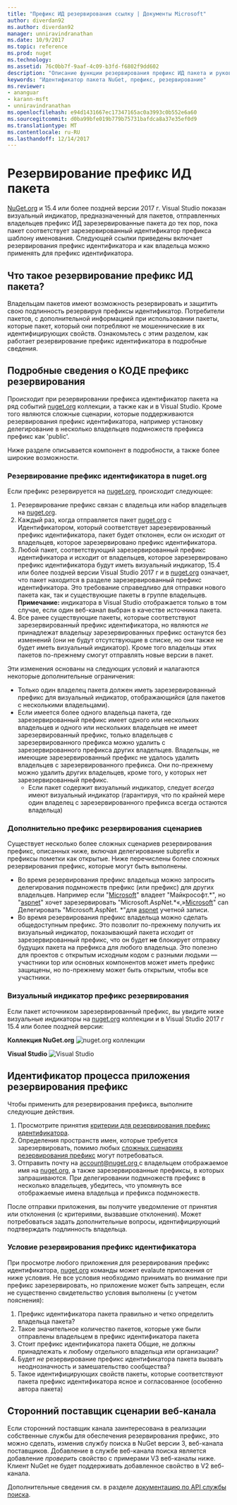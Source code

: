 ```yaml
---
title: "Префикс ИД резервирования ссылку | Документы Microsoft"
author: diverdan92
ms.author: diverdan92
manager: unniravindranathan
ms.date: 10/9/2017
ms.topic: reference
ms.prod: nuget
ms.technology: 
ms.assetid: 76c0bb7f-9aaf-4c09-b3fd-f6802f9dd602
description: "Описание функции резервирования префикс ИД пакета и руководство по созданию настройке."
keywords: "Идентификатор пакета NuGet, префикс, резервирование"
ms.reviewer:
- ananguar
- karann-msft
- unniravindranathan
ms.openlocfilehash: e94d1431667ec17347165ac0a3993c0b552e6a60
ms.sourcegitcommit: d0ba99bfe019b779b75731bafdca8a37e35ef0d9
ms.translationtype: MT
ms.contentlocale: ru-RU
ms.lasthandoff: 12/14/2017
---
```

# <a name="package-id-prefix-reservation"></a>Резервирование префикс ИД пакета
[NuGet.org](https://www.nuget.org/) и 15.4 или более поздней версии 2017 г. Visual Studio показан визуальный индикатор, предназначенный для пакетов, отправленных владельцев префикс ИД зарезервированные пакета до тех пор, пока пакет соответствует зарезервированный идентификатор префикса шаблону именования. Следующей ссылки приведены включает резервирования префикс идентификатора и как владельца можно применять для префикс идентификатора.

## <a name="what-is-package-id-prefix-reservation"></a>Что такое резервирование префикс ИД пакета?
Владельцам пакетов имеют возможность резервировать и защитить свою подлинность резервируя префиксы идентификатор. Потребители пакетов, с дополнительной информацией при использовании пакеты, которые пакет, который они потребляют не мошеннические в их идентифицирующих свойств. Ознакомьтесь с этим разделом, как работает резервирование префикс идентификатора в подробные сведения.

## <a name="id-prefix-reservation-details"></a>Подробные сведения о КОДЕ префикс резервирования 
Происходит при резервировании префикса идентификатор пакета на ряд событий [nuget.org](https://www.nuget.org/) коллекции, а также как и в Visual Studio. Кроме того являются сложные сценарии, которые поддерживаются резервирования префикс идентификатора, например установку делегирование в несколько владельцев подмножеств префикса префикс как 'public'.

Ниже разделе описывается компонент в подробности, а также более широкие возможности.

### <a name="id-prefix-reservation-on-nugetorg"></a>Резервирование префикс идентификатора в nuget.org
Если префикс резервируется на [nuget.org](https://www.nuget.org/), происходит следующее:
1. Резервирование префикс связан с владельца или набор владельцев на [nuget.org](https://www.nuget.org/). 
2. Каждый раз, когда отправляется пакет [nuget.org](https://www.nuget.org/) с Идентификатором, который соответствует зарезервированный префикс идентификатора, пакет будет отклонен, если он исходит от владельцев, которое зарезервировано префикс идентификатора.
3. Любой пакет, соответствующий зарезервированный префикс идентификатора и исходит от владельцев, которое зарезервировано префикс идентификатора будут иметь визуальный индикатор, 15.4 или более поздней версии Visual Studio 2017 г и в [nuget.org](https://www.nuget.org/) означает, что пакет находится в разделе зарезервированный префикс идентификатора. Это требование справедливо для отправки нового пакета как, так и существующие пакеты в группе владельцев. **Примечание:** индикатора в Visual Studio отображается только в том случае, если один веб-канал выбран в качестве источника пакета. 
4. Все ранее существующие пакеты, которые соответствуют зарезервированный префикс идентификатора, но являются *не* принадлежат владельцу зарезервированных префикс останутся без изменений (они не будут отсутствующие в списке, но они также не будет иметь визуальный индикатор). Кроме того владельцы этих пакетов по-прежнему смогут отправлять новые версии в пакет.

Эти изменения основаны на следующих условий и налагаются некоторые дополнительные ограничения:
* Только один владелец пакета должен иметь зарезервированный префикс для визуальный индикатор, отображающийся (для пакетов с несколькими владельцами).
* Если имеется более одного владельца пакета, где зарезервированный префикс имеет одного или нескольких владельцев и одного или нескольких владельцев не имеет зарезервированный префикс, только владельцев с зарезервированного префикса можно удалить с зарезервированного префикса других владельцев. Владельцы, не имеющие зарезервированный префикс не удалось удалить владельцев с зарезервированного префикса. Они по-прежнему можно удалить других владельцев, кроме того, у которых нет зарезервированный префикс.
  * Если пакет содержит визуальный индикатор, следует *всегда* имеют визуальный индикатор (гарантируя, что по крайней мере один владелец с зарезервированного префикса всегда остаются владельца)

### <a name="advanced-prefix-reservation-scenarios"></a>Дополнительно префикс резервирования сценариев
Существует несколько более сложных сценариев резервирования префикс, описанных ниже, включая делегирование subprefix и префиксы пометки как открытые. Ниже перечислены более сложных резервирования префикс, которые могут быть выполнены. 

* Во время резервирования префикс владельца можно запросить делегирования подмножеств префикс (или префикс) для других владельцев. Например если "[Microsoft](https://www.nuget.org/profiles/microsoft)" владеет "Майкрософт.\*", но "[aspnet](https://www.nuget.org/profiles/aspnet)" хочет зарезервировать "Microsoft.AspNet.\*«,»[Microsoft](https://www.nuget.org/profiles/microsoft)" can Делегировать "Microsoft.AspNet. \*"для [aspnet](https://www.nuget.org/profiles/aspnet) учетной записи.
*  Во время резервирования префикс владельца можно сделать общедоступным префикс. Это позволит по-прежнему получить их визуальный индикатор, показывающий пакета исходит от зарезервированный префикс, что он будет **не** блокирует отправку будущих пакета на префикса для любого владельца. Это полезно для проектов с открытым исходным кодом с разными людьми — участники top или основных компонентов может иметь префикс защищены, но по-прежнему может быть открытым, чтобы все участники. 

### <a name="prefix-reservation-visual-indicator"></a>Визуальный индикатор префикс резервирования
Если пакет источником зарезервированный префикс, вы увидите ниже визуальные индикаторы на [nuget.org](https://www.nuget.org/) коллекции и в Visual Studio 2017 г 15.4 или более поздней версии:

**Коллекция NuGet.org**
![nuget.org коллекции](media/nuget-gallery-reserved-prefix.png)

**Visual Studio**
![Visual Studio](media/visual-studio-reserved-prefix.png)

## <a name="id-prefix-reservation-application-process"></a>Идентификатор процесса приложения резервирования префикс
Чтобы применить для резервирования префикса, выполните следующие действия. 
1. Просмотрите принятия [критерии для резервирования префикс идентификатора](#id-prefix-reservation-criteria).
2. Определения пространств имен, которые требуется зарезервировать, помимо любых [сложных сценариях резервирования префикс](#advanced-prefix-reservation-scenarios) могут потребоваться.
3. Отправить почту на [ account@nuget.org ](mailto:account@nuget.org) с владельцем отображаемое имя на [nuget.org](https://www.nuget.org/), а также зарезервированные префиксы, в которых запрашиваются. При делегировании подмножеств префикс в несколько владельцев, убедитесь, что упомянуть все отображаемые имена владельца и префикса подмножеств.

После отправки приложения, вы получите уведомление от принятия или отклонения (с критериями, вызвавшие отклонения). Может потребоваться задать дополнительные вопросы, идентифицирующий подтверждать подлинность владельца. 

### <a name="id-prefix-reservation-criteria"></a>Условие резервирования префикс идентификатора
При просмотре любого приложения для резервирования префикс идентификатора, [nuget.org](https://www.nuget.org/) команды может evalaute приложения от ниже условия. Не все условия необходимо принимать во внимание при префикс зарезервировать, но приложение может быть запрещен, если не существенно свидетельство условия выполнены (с учетом пояснения):
1. Префикс идентификатора пакета правильно и четко определить владельца пакета?
2. Такое значительное количество пакетов, которые уже были отправлены владельцем в префикс идентификатора пакета
3. Стоит префикс идентификатора пакета Общие, не должны принадлежать к любому отдельного владельца или организации?
4. Будет *не* резервирование префикс идентификатора пакета вызвать неоднозначность и замешательство сообщества?
5. Такое идентифицирующих свойств пакеты, которые соответствуют пакета префикс идентификатора ясное и согласованное (особенно автора пакета)

## <a name="3rd-party-feed-provider-scenarios"></a>Сторонний поставщик сценарии веб-канала
Если сторонний поставщик канала заинтересована в реализации собственные службы для обеспечения резервирования префикс, это можно сделать, изменив службу поиска в NuGet версии 3, веб-канала поставщиков. Добавление в службе веб-канала поиска является добавление *проверить* свойство с примерами V3 веб-каналы ниже. Клиент NuGet не будет поддерживать добавленное свойство в V2 веб-канала.

Дополнительные сведения см. в разделе [документацию по API службы поиска](../api/search-query-service-resource.md).
